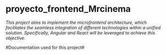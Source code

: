 # proyecto_frontend_Mrcinema #

_This project aims to implement the microfrontend architecture, which facilitates the seamless integration of different technologies within a unified solution. Specifically, Angular and React will be leveraged to achieve this objective._

#Documentation used for this project#
